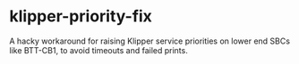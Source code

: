 # klipper-priority-fix
A hacky workaround for raising Klipper service priorities on lower end SBCs like BTT-CB1, to avoid timeouts and failed prints.
